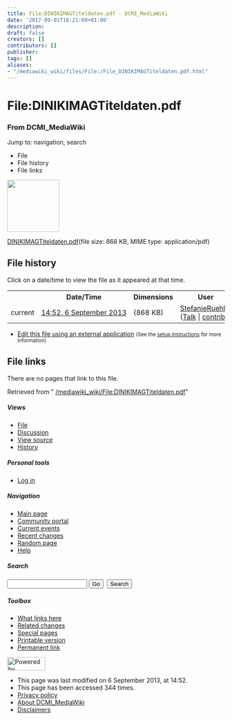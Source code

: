 ```yaml
---
title: File:DINIKIMAGTiteldaten.pdf - DCMI_MediaWiki
date: '2017-09-01T16:21:09+01:00'
description: 
draft: false
creators: []
contributors: []
publisher: 
tags: []
aliases:
- "/mediawiki_wiki/files/File:/File_DINIKIMAGTiteldaten.pdf.html"
---
```


<a id="top"></a>
# File:DINIKIMAGTiteldaten.pdf

### From DCMI\_MediaWiki

Jump to: navigation, search
<!-- start content -->
- File
- File history
- File links

 [<img alt="" src="/skins/common/images/icons/fileicon-pdf.png" width="120" height="120">](/mediawiki_wiki/files/DINIKIMAGTiteldaten.pdf)

[DINIKIMAGTiteldaten.pdf](/mediawiki_wiki/files/DINIKIMAGTiteldaten.pdf)‎(file size: 868 KB, MIME type: application/pdf)

<!-- 
NewPP limit report
Preprocessor node count: 0/1000000
Post-expand include size: 0/2097152 bytes
Template argument size: 0/2097152 bytes
Expensive parser function count: 0/100
-->
## File history

Click on a date/time to view the file as it appeared at that time.

<table class="wikitable filehistory">
  <tr>
    <td></td>
    <th>Date/Time</th>
    <th>Dimensions</th>
    <th>User</th>
    <th>Comment</th>
  </tr>
  <tr>
    <td>current</td>
    <td class="filehistory-selected" style="white-space: nowrap;"><a href="/mediawiki_wiki/files/DINIKIMAGTiteldaten.pdf">14:52, 6 September 2013</a></td>
    <td> <span style="white-space: nowrap;">(868 KB)</span>
    </td>
    <td>
      <a href="/index.php?title=User:StefanieRuehle&amp;action=edit&amp;redlink=1" class="new mw-userlink" title="User:StefanieRuehle (page does not exist)">StefanieRuehle</a> <span style="white-space: nowrap;"> <span class="mw-usertoollinks">(<a href="/index.php?title=User_talk:StefanieRuehle&amp;action=edit&amp;redlink=1" class="new" title="User talk:StefanieRuehle (page does not exist)">Talk</a> | <a href="/index.php/Special:Contributions/StefanieRuehle" title="Special:Contributions/StefanieRuehle">contribs</a>)</span></span>
    </td>
    <td></td>
  </tr>
</table>

  

- [Edit this file using an external application](/index.php?title=File:DINIKIMAGTiteldaten.pdf&action=edit&externaledit=true&mode=file "File:DINIKIMAGTiteldaten.pdf") <small>(See the <a href="http://www.mediawiki.org/wiki/Manual:External_editors" class="external text" rel="nofollow">setup instructions</a> for more information)</small>

## File links

There are no pages that link to this file.

Retrieved from " [/mediawiki_wiki/File:DINIKIMAGTiteldaten.pdf](/mediawiki_wiki/files/File:/File:DINIKIMAGTiteldaten.pdf.html)"

<!-- end content -->

##### Views

- [File](/mediawiki_wiki/files/File:/File:DINIKIMAGTiteldaten.pdf.html)
- [Discussion](/index.php?title=File_talk:DINIKIMAGTiteldaten.pdf&action=edit&redlink=1 "Discussion about the content page [t]")
- [View source](/index.php?title=File:DINIKIMAGTiteldaten.pdf&action=edit "This page is protected.
You can view its source [e]")
- [History](/index.php?title=File:DINIKIMAGTiteldaten.pdf&action=history "Past revisions of this page [h]")

##### Personal tools

- [Log in](/index.php?title=Special:UserLogin&returnto=File:DINIKIMAGTiteldaten.pdf "You are encouraged to log in; however, it is not mandatory [o]")

<script type="text/javascript"> if (window.isMSIE55) fixalpha(); </script>

##### Navigation

- [Main page](/index.php/Main_Page "Visit the main page [z]")
- [Community portal](/index.php/DCMI_MediaWiki:Community_portal "About the project, what you can do, where to find things")
- [Current events](/index.php/DCMI_MediaWiki:Current_events "Find background information on current events")
- [Recent changes](/index.php/Special:RecentChanges "The list of recent changes in the wiki [r]")
- [Random page](/index.php/Special:Random "Load a random page [x]")
- [Help](/index.php/Help:Contents "The place to find out")

##### <label for="searchInput">Search</label>

<form action="/index.php" id="searchform">
				<input type="hidden" name="title" value="Special:Search">
				<input id="searchInput" title="Search DCMI_MediaWiki" accesskey="f" type="search" name="search">
				<input type="submit" name="go" class="searchButton" id="searchGoButton" value="Go" title="Go to a page with this exact name if exists"> 
				<input type="submit" name="fulltext" class="searchButton" id="mw-searchButton" value="Search" title="Search the pages for this text">
			</form>

##### Toolbox

- [What links here](/index.php/Special:WhatLinksHere/File:DINIKIMAGTiteldaten.pdf "List of all wiki pages that link here [j]")
- [Related changes](/index.php/Special:RecentChangesLinked/File:DINIKIMAGTiteldaten.pdf "Recent changes in pages linked from this page [k]")
- [Special pages](/index.php/Special:SpecialPages "List of all special pages [q]")
- [Printable version](/index.php?title=File:DINIKIMAGTiteldaten.pdf&printable=yes "Printable version of this page [p]")
- [Permanent link](/index.php?title=File:DINIKIMAGTiteldaten.pdf&oldid=5234 "Permanent link to this revision of the page")

<!-- end of the left (by default at least) column -->

 [<img src="/skins/common/images/poweredby_mediawiki_88x31.png" height="31" width="88" alt="Powered by MediaWiki">](http://www.mediawiki.org/)

- This page was last modified on 6 September 2013, at 14:52.
- This page has been accessed 344 times.
- [Privacy policy](/index.php/DCMI_MediaWiki:Privacy_policy "DCMI MediaWiki:Privacy policy")
- [About DCMI\_MediaWiki](/index.php/DCMI_MediaWiki:About "DCMI MediaWiki:About")
- [Disclaimers](/index.php/DCMI_MediaWiki:General_disclaimer "DCMI MediaWiki:General disclaimer")

<script>if (window.runOnloadHook) runOnloadHook();</script><!-- Served in 0.568 secs. -->
